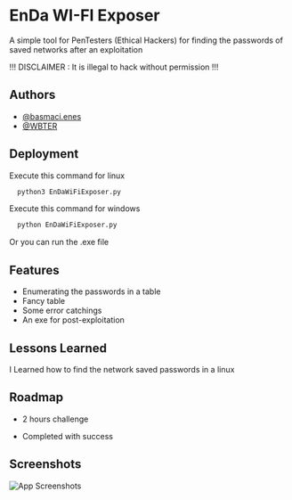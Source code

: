 
# EnDa WI-FI Exposer

A simple tool for PenTesters (Ethical Hackers) for finding the passwords of saved networks after an exploitation

!!! DISCLAIMER : It is illegal to hack without permission !!!
## Authors

- [@basmaci.enes](https://www.instagram.com/basmaci.enes/)
- [@WBTER](https://github.com/WBTER/)

## Deployment

Execute this command for linux

```bash
  python3 EnDaWiFiExposer.py
```

Execute this command for windows

```bash
  python EnDaWiFiExposer.py
```

Or you can run the .exe file


## Features

- Enumerating the passwords in a table
- Fancy table
- Some error catchings
- An exe for post-exploitation


## Lessons Learned

I Learned how to find the network saved passwords in a linux
## Roadmap

- 2 hours challenge

- Completed with success


## Screenshots

![App Screenshots](https://i.ibb.co/c1hBJkj/Screenshot-2023-05-28-003553.png)

